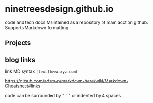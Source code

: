 # ninetreesdesign.github.io
code and tech docs
Maintained as a repository of main acct on github.
Supports Markdown formatting.
## Projects

## blog links
link MD syntax
```[text](www.xyz.com)```

https://github.com/adam-p/markdown-here/wiki/Markdown-Cheatsheet#links


code can be surrounded by "```" or indented by 4 spaces

